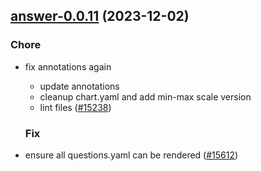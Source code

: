 

## [answer-0.0.11](https://github.com/truecharts/charts/compare/answer-0.0.10...answer-0.0.11) (2023-12-02)

### Chore

- fix annotations again
  - update annotations
  - cleanup chart.yaml and add min-max scale version
  - lint files ([#15238](https://github.com/truecharts/charts/issues/15238))
  
  ### Fix

- ensure all questions.yaml can be rendered ([#15612](https://github.com/truecharts/charts/issues/15612))
  
  